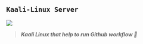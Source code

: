 <strong><h2><code>Kaali-Linux Server</code></h2></strong>

<img src='https://telegra.ph/file/eca12e6138add3d2d348f.jpg'>


<blockquote><strong><i>Kaali Linux that help to run Github workflow 🥀</i></strong></blockquote>

